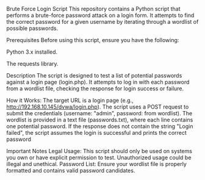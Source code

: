 Brute Force Login Script
This repository contains a Python script that performs a brute-force password attack on a login form. It attempts to find the correct password for a given username by iterating through a wordlist of possible passwords.

Prerequisites
Before using this script, ensure you have the following:

Python 3.x installed.

The requests library.

Description
The script is designed to test a list of potential passwords against a login page (login.php). It attempts to log in with each password from a wordlist file, checking the response for login success or failure.

How it Works:
The target URL is a login page (e.g., http://192.168.10.145/dvwa/login.php).
The script uses a POST request to submit the credentials (username: "admin", password: from wordlist).
The wordlist is provided in a text file (passwords.txt), where each line contains one potential password.
If the response does not contain the string "Login failed", the script assumes the login is successful and prints the correct password

Important Notes
Legal Usage: This script should only be used on systems you own or have explicit permission to test. Unauthorized usage could be illegal and unethical.
Password List: Ensure your wordlist file is properly formatted and contains valid password candidates.
